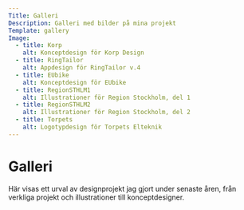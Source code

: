 ```yaml
---
Title: Galleri
Description: Galleri med bilder på mina projekt
Template: gallery
Image:
  - title: Korp
    alt: Konceptdesign för Korp Design
  - title: RingTailor
    alt: Appdesign för RingTailor v.4
  - title: EUbike
    alt: Konceptdesign för EUbike
  - title: RegionSTHLM1
    alt: Illustrationer för Region Stockholm, del 1
  - title: RegionSTHLM2
    alt: Illustrationer för Region Stockholm, del 2
  - title: Torpets
    alt: Logotypdesign för Torpets Elteknik
---
```


Galleri
========

Här visas ett urval av designprojekt jag gjort under senaste åren, från verkliga projekt och illustrationer till konceptdesigner.
